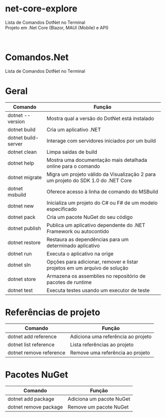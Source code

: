 # net-core-explore
Lista de Comandos DotNet no Terminal <br />
Projeto em .Net Core (Blazor, MAUI (Mobile) e API)

<br />

# Comandos.Net
Lista de Comandos DotNet no Terminal

# Geral

|  Comando                    |  Função                                                                                             |
| --------------------------  | --------------------------------------------------------------------------------------------------- |
|  dotnet --version           |  Mostra qual a versão do DotNet está instalado                                                      |
|  dotnet build               |  Cria um aplicativo .NET                                                                            |
|  dotnet build-server        |  Interage com servidores iniciados por um build                                                     |
|  dotnet clean               |  Limpa saídas de build                                                                              |
|  dotnet help                |  Mostra uma documentação mais detalhada online para o comando                                       |
|  dotnet migrate             |  Migra um projeto válido da Visualização 2 para um projeto do SDK 1.0 do .NET Core                  |
|  dotnet msbuild             |  Oferece acesso à linha de comando do MSBuild                                                       |
|  dotnet new                 |  Inicializa um projeto do C# ou F# de um modelo especificado                                        |
|  dotnet pack                |  Cria um pacote NuGet do seu código                                                                 |
|  dotnet publish             |  Publica um aplicativo dependente do .NET Framework ou autocontido                                  |
|  dotnet restore             |  Restaura as dependências para um determinado aplicativo                                            |
|  dotnet run                 |  Executa o aplicativo na orige                                                                      |
|  dotnet sln                 |  Opções para adicionar, remover e listar projetos em um arquivo de solução                          |
|  dotnet store               |  Armazena os assemblies no repositório de pacotes de runtime                                        |
|  dotnet test                |  Executa testes usando um executor de teste                                                         |

# Referências de projeto

|  Comando                    |  Função                                                                                             |
| --------------------------  | --------------------------------------------------------------------------------------------------- |
|  dotnet add reference       |  Adiciona uma referência ao projeto                                                                 |
|  dotnet list reference      |  Lista referências ao projeto                                                                       |
|  dotnet remove reference    |  Remove uma referência ao projeto                                                                   |

# Pacotes NuGet

|  Comando                    |  Função                                                                                             |
| --------------------------  | --------------------------------------------------------------------------------------------------- |
|  dotnet add package         |  Adiciona um pacote NuGet                                                                           |
|  dotnet remove package      |  Remove um pacote NuGet                                                                             |

